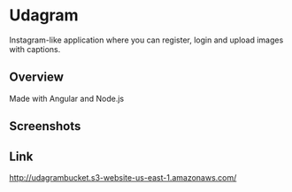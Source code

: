 # Udagram

Instagram-like application where you can register, login and upload images with captions.

## Overview

Made with Angular and Node.js

## Screenshots

>
>
>

## Link
http://udagrambucket.s3-website-us-east-1.amazonaws.com/
